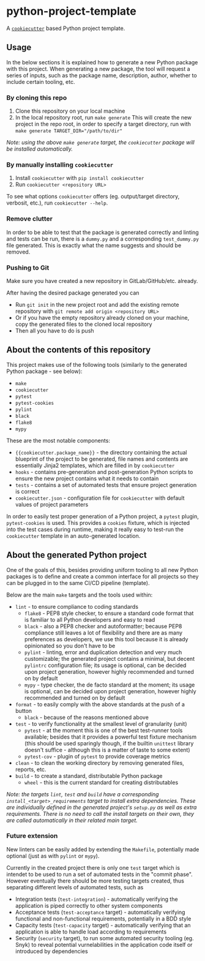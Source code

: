 # python-project-template

A [`cookiecutter`](https://github.com/audreyr/cookiecutter) based Python
project template.

## Usage

In the below sections it is explained how to generate a new Python package with
this project. When generating a new package, the tool will request a series of
inputs, such as the package name, description, author, whether to include
certain tooling, etc.

### By cloning this repo

1. Clone this repository on your local machine
2. In the local repository root, run `make generate`
    This will create the new project in the repo root, in order to specify a
    target directory, run with `make generate TARGET_DIR="/path/to/dir"`

_Note: using the above `make generate` target, the `cookiecutter` package will
be installed automatically._

### By manually installing `cookiecutter`

1. Install `cookiecutter` with `pip install cookiecutter`
2. Run `cookiecutter <repository URL>`

To see what options `cookiecutter` offers (eg. output/target directory,
verbosit, etc.), run `cookiecutter --help`.

### Remove clutter

In order to be able to test that the package is generated correctly and linting
and tests can be run, there is a `dummy.py` and a corresponding `test_dummy.py`
file generated. This is exactly what the name suggests and should be removed.

### Pushing to Git

Make sure you have created a new repository in GitLab/GitHub/etc. already.

After having the desired package generated you can
* Run `git init` in the new project root and add the existing remote repository
with `git remote add origin <repository URL>`
* Or if you have the empty repository already cloned on your machine, copy the
generated files to the cloned local repository
* Then all you have to do is push

## About the contents of this repository

This project makes use of the following tools (similarly to the generated
Python package - see below):
* `make`
* `cookiecutter`
* `pytest`
* `pytest-cookies`
* `pylint`
* `black`
* `flake8`
* `mypy`

These are the most notable components:
* `{{cookiecutter.package_name}}` - the directory containing the actual
blueprint of the project to be generated, file names and contents are
essentially Jinja2 templates, which are filled in by `cookiecutter`
* `hooks` - contains pre-generation and post-generation Python scripts to
ensure the new project contains what it needs to contain
* `tests` - contains a set of automated tests that ensure project generation is
correct
* `cookiecutter.json` - configuration file for `cookiecutter` with default
values of project parameters

In order to easily test proper generation of a Python project, a `pytest`
plugin, `pytest-cookies` is used. This provides a `cookies` fixture, which is
injected into the test cases during runtime, making it really easy to test-run
the `cookiecutter` template in an auto-generated location.

## About the generated Python project

One of the goals of this, besides providing uniform tooling to all new Python
packages is to define and create a common interface for all projects so they
can be plugged in to the same CI/CD pipeline (template).

Below are the main `make` targets and the tools used within:

* `lint` - to ensure compliance to coding standards
    * `flake8` - PEP8 style checker, to ensure a standard code format that is
    familiar to all Python developers and easy to read
    * `black` - also a PEP8 checker and autoformatter; because PEP8 compliance
    still leaves a lot of flexibility and there are as many preferences as
    developers, we use this tool because it is already opinionated so you don't
    have to be
    * `pylint` - linting, error and duplication detection and very much
    customizable; the generated project contains a minimal, but decent
    `pylintrc` configuration file; its usage is optional, can be decided upon
    project generation, however highly recommended and turned on by default
    * `mypy` - type checker, the de facto standard at the moment; its usage is
    optional, can be decided upon project generation, however highly
    recommended and turned on by default
* `format` - to easily comply with the above standards at the push of a button
    * `black` - because of the reasons mentioned above
* `test` - to verify functionality at the smallest level of granularity (unit)
    * `pytest` - at the moment this is one of the best test-runner tools
    available; besides that it provides a powerful test fixture mechanism
    (this should be used sparingly though, if the builtin `unittest` library
    doesn't suffice - although this is a matter of taste to some extent)
    * `pytest-cov` - plugin of `pytest` to provide coverage metrics
* `clean` - to clean the working directory by removing generated files,
reports, etc.
* `build` - to create a standard, distributable Python package
    * `wheel` - this is the current standard for creating distributables

_Note: the targets `lint`, `test` and `build` have a corresponding
`install_<target>_requirements` target to install extra dependencies. These are
individually defined in the generated project's `setup.py` as well as extra
requirements. There is no need to call the install targets on their own, they
are called automatically in their related main target._

### Future extension

New linters can be easily added by extending the `Makefile`, potentially made
optional (just as with `pylint` or `mypy`).

Currently in the created project there is only one `test` target which is
intendet to be used to run a set of automated tests in the "commit phase".
However eventually there should be more testing targets created, thus
separating different levels of automated tests, such as
* Integration tests (`test-integration`) - automatically verifying the
application is piped correctly to other system components
* Acceptance tests (`test-acceptance` target) - automatically verifying
functional and non-functional requirements, potentially in a BDD style
* Capacity tests (`test-capacity` target) - automatically verifying that an
application is able to handle load according to requirements
* Security (`security` target), to run some automated security tooling
(eg. Snyk) to reveal potential vurnelabilities in the application code itself
or introduced by dependencies

